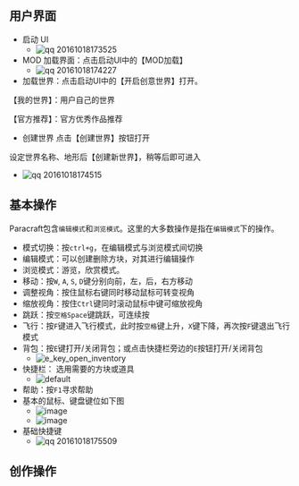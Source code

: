 ## 用户界面

* 启动 UI
  * ![qq 20161018173525](https://cloud.githubusercontent.com/assets/22266739/19472450/ed89be16-9559-11e6-92da-d4a1e8e67190.jpg)
* MOD 加载界面：点击启动UI中的【MOD加载】
  * ![qq 20161018174227](https://cloud.githubusercontent.com/assets/22266739/19472516/434a2a2a-955a-11e6-855a-7e4534ae8e8f.jpg)
* 加载世界：点击启动UI中的【开启创意世界】打开。

【我的世界】：用户自己的世界

【官方推荐】：官方优秀作品推荐
* 创建世界
点击【创建世界】按钮打开

设定世界名称、地形后【创建新世界】，稍等后即可进入
  * ![qq 20161018174515](https://cloud.githubusercontent.com/assets/22266739/19472881/a8c7af16-955b-11e6-9205-f19fb7e56261.jpg)

## 基本操作

Paracraft包含`编辑模式`和`浏览模式`。这里的大多数操作是指在`编辑模式`下的操作。

* 模式切换：按`ctrl+g`，在编辑模式与浏览模式间切换
* 编辑模式：可以创建删除方块，对其进行编辑操作
* 浏览模式：游览，欣赏模式。
* 移动：按`W`, `A`, `S`, `D`键分别向前，左，后，右方移动
* 调整视角：按住鼠标右键同时移动鼠标可转变视角
* 缩放视角：按住`Ctrl`键同时滚动鼠标中键可缩放视角
* 跳跃：按`空格Space`键跳跃，可连续按
* 飞行：按`F`键进入飞行模式，此时按`空格`键上升，`X`键下降，再次按`F`键退出飞行模式
* 背包：按`E`键打开/关闭背包；或点击快捷栏旁边的`E`按钮打开/关闭背包
  * ![e_key_open_inventory](https://cloud.githubusercontent.com/assets/94537/13378227/c6635d02-de38-11e5-8e5e-2781a0f642e8.png)
* 快捷栏： 选用需要的方块或道具
  * ![default](https://cloud.githubusercontent.com/assets/22266739/19471473/f91805b6-9555-11e6-8eb6-760c241d3213.jpg)
* 帮助：按`F1`寻求帮助
* 基本的鼠标、键盘键位如下图
  * ![image](https://cloud.githubusercontent.com/assets/22266739/19471663/dafde4c8-9556-11e6-8b7f-d89210526a4f.png)
  * ![image](https://cloud.githubusercontent.com/assets/22266739/19471672/e1eb80f6-9556-11e6-8e8f-30429f4a0d46.png)
* 基础快捷键
  * ![qq 20161018175509](https://cloud.githubusercontent.com/assets/22266739/19473041/665284f2-955c-11e6-9694-a957fa3ba023.png)

## 创作操作







